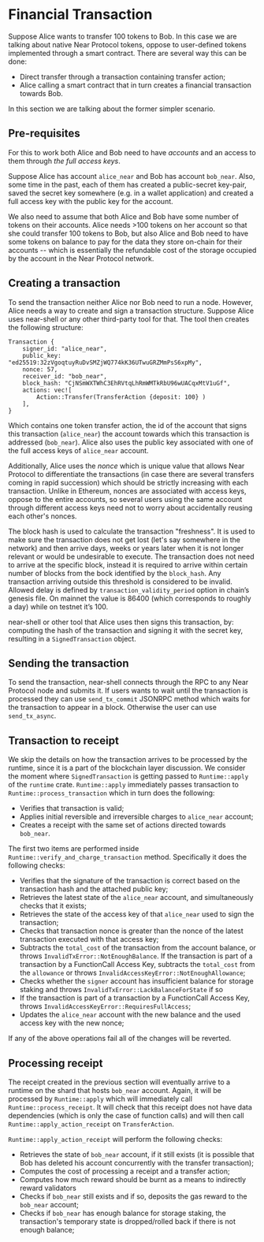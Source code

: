 # Financial Transaction

Suppose Alice wants to transfer 100 tokens to Bob.
In this case we are talking about native Near Protocol tokens, oppose to user-defined tokens implemented through a smart contract.
There are several way this can be done:

- Direct transfer through a transaction containing transfer action;
- Alice calling a smart contract that in turn creates a financial transaction towards Bob.

In this section we are talking about the former simpler scenario.

## Pre-requisites

For this to work both Alice and Bob need to have _accounts_ and an access to them through
_the full access keys_.

Suppose Alice has account `alice_near` and Bob has account `bob_near`. Also, some time in the past,
each of them has created a public-secret key-pair, saved the secret key somewhere (e.g. in a wallet application)
and created a full access key with the public key for the account.

We also need to assume that both Alice and Bob have some number of tokens on their accounts. Alice needs >100 tokens on her account
so that she could transfer 100 tokens to Bob, but also Alice and Bob need to have some tokens on balance to pay for the data they store on-chain for their accounts -- which is essentially the refundable cost of the storage occupied by the account in the Near Protocol network.

## Creating a transaction

To send the transaction neither Alice nor Bob need to run a node.
However, Alice needs a way to create and sign a transaction structure.
Suppose Alice uses near-shell or any other third-party tool for that.
The tool then creates the following structure:

```
Transaction {
    signer_id: "alice_near",
    public_key: "ed25519:32zVgoqtuyRuDvSMZjWQ774kK36UTwuGRZMmPsS6xpMy",
    nonce: 57,
    receiver_id: "bob_near",
    block_hash: "CjNSmWXTWhC3EhRVtqLhRmWMTkRbU96wUACqxMtV1uGf",
    actions: vec![
        Action::Transfer(TransferAction {deposit: 100} )
    ],
}
```

Which contains one token transfer action, the id of the account that signs this transaction (`alice_near`)
the account towards which this transaction is addressed (`bob_near`). Alice also uses the public key
associated with one of the full access keys of `alice_near` account.

Additionally, Alice uses the _nonce_ which is unique value that allows Near Protocol to differentiate the transactions (in case there are several transfers coming in rapid
succession) which should be strictly increasing with each transaction. Unlike in Ethereum, nonces are associated with access keys, oppose to
the entire accounts, so several users using the same account through different access keys need not to worry about accidentally
reusing each other's nonces.

The block hash is used to calculate the transaction "freshness".  It
is used to make sure the transaction does not get lost (let's say
somewhere in the network) and then arrive days, weeks or years later
when it is not longer relevant or would be undesirable to execute.
The transaction does not need to arrive at the specific block, instead
it is required to arrive within certain number of blocks from the bock
identified by the `block_hash`.  Any transaction arriving outside this
threshold is considered to be invalid.  Allowed delay is defined by
`transaction_validity_period` option in chain’s genesis file.  On
mainnet the value is 86400 (which corresponds to roughly a day) while
on testnet it’s 100.

near-shell or other tool that Alice uses then signs this transaction, by: computing the hash of the transaction and signing it
with the secret key, resulting in a `SignedTransaction` object.

## Sending the transaction

To send the transaction, near-shell connects through the RPC to any Near Protocol node and submits it.
If users wants to wait until the transaction is processed they can use `send_tx_commit` JSONRPC method which waits for the
transaction to appear in a block. Otherwise the user can use `send_tx_async`.

## Transaction to receipt

We skip the details on how the transaction arrives to be processed by the runtime, since it is a part of the blockchain layer
discussion.
We consider the moment where `SignedTransaction` is getting passed to `Runtime::apply` of the
`runtime` crate.
`Runtime::apply` immediately passes transaction to `Runtime::process_transaction`
which in turn does the following:

- Verifies that transaction is valid;
- Applies initial reversible and irreversible charges to `alice_near` account;
- Creates a receipt with the same set of actions directed towards `bob_near`.

The first two items are performed inside `Runtime::verify_and_charge_transaction` method.
Specifically it does the following checks:

- Verifies that the signature of the transaction is correct based on the transaction hash and the attached public key;
- Retrieves the latest state of the `alice_near` account, and simultaneously checks that it exists;
- Retrieves the state of the access key of that `alice_near` used to sign the transaction;
- Checks that transaction nonce is greater than the nonce of the latest transaction executed with that access key;
- Subtracts the `total_cost` of the transaction from the account balance, or throws `InvalidTxError::NotEnoughBalance`. If the transaction is part of a transaction by a FunctionCall Access Key, subtracts the `total_cost` from the `allowance` or throws `InvalidAccessKeyError::NotEnoughAllowance`;
- Checks whether the `signer` account has insufficient balance for storage staking and throws `InvalidTxError::LackBalanceForState` if so
- If the transaction is part of a transaction by a FunctionCall Access Key, throws `InvalidAccessKeyError::RequiresFullAccess`;
- Updates the `alice_near` account with the new balance and the used access key with the new nonce;

If any of the above operations fail all of the changes will be reverted.

## Processing receipt

The receipt created in the previous section will eventually arrive to a runtime on the shard that hosts `bob_near` account.
Again, it will be processed by `Runtime::apply` which will immediately call `Runtime::process_receipt`.
It will check that this receipt does not have data dependencies (which is only the case of function calls) and will then call `Runtime::apply_action_receipt` on `TransferAction`.

`Runtime::apply_action_receipt` will perform the following checks:

- Retrieves the state of `bob_near` account, if it still exists (it is possible that Bob has deleted his account concurrently with the transfer transaction);
- Computes the cost of processing a receipt and a transfer action;
- Computes how much reward should be burnt as a means to indirectly reward validators
- Checks if `bob_near` still exists and if so, deposits the gas reward to the `bob_near` account;
- Checks if `bob_near` has enough balance for storage staking, the transaction's temporary state is dropped/rolled back if there is not enough balance;
